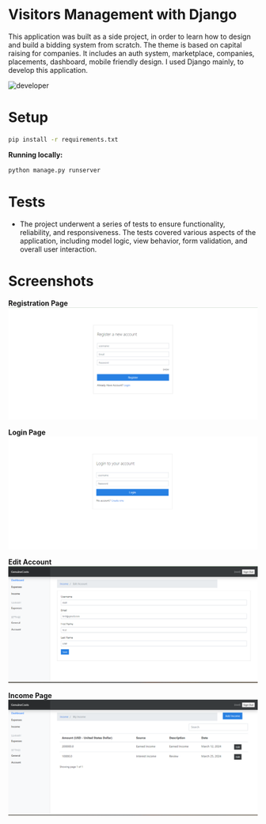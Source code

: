 # Visitors Management with Django
This application was built as a side project, in order to learn how to design and build a bidding system from scratch. The theme is based on capital raising for companies. It includes an auth system, marketplace, companies, placements, dashboard, mobile friendly design. I used Django mainly, to develop this application.


![developer](https://img.shields.io/badge/Developed%20By%20%3A-Inzamamul%20Haque%20Ashique-red)

# Setup

```bash
pip install -r requirements.txt
```

**Running locally:**

```bash
python manage.py runserver
```

# Tests
- The project underwent a series of tests to ensure functionality, reliability, and responsiveness. The tests covered various aspects of the application, including model logic, view behavior, form validation, and overall user interaction.

# Screenshots 

**Registration Page**
![registration page](https://github.com/ExpoPythonist/GenuineCosts/blob/master/Registration.png)

**Login Page**
![login page](https://github.com/ExpoPythonist/GenuineCosts/blob/master/login.png)

**Edit Account**
![edit account](https://github.com/ExpoPythonist/GenuineCosts/blob/master/editaccount.png)

**Income Page**
![income](https://github.com/ExpoPythonist/GenuineCosts/blob/master/income.png)

